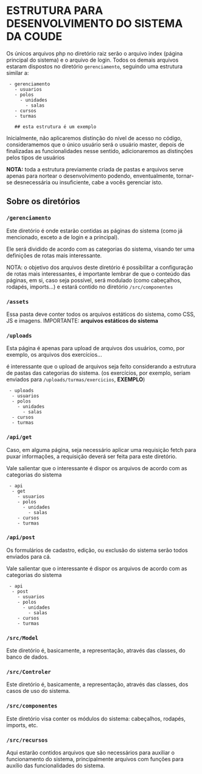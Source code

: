 # ESTRUTURA PARA DESENVOLVIMENTO DO SISTEMA DA COUDE

Os únicos arquivos php no diretório raiz serão o arquivo index (página principal do sistema) e o arquivo de login. Todos os demais arquivos estaram dispostos no diretório `gerenciamento`, seguindo uma estrutura similar a:
 ```
  - gerenciamento
    - usuarios
    - polos
      - unidades
        - salas
    - cursos
    - turmas

    ## esta estrutura é um exemplo
 ```

 Inicialmente, não aplicaremos distinção do nível de acesso no código, consideramemos que o único usuário será o usuário master, depois de finalizadas as funcionalidades nesse sentido, adicionaremos as distinções pelos tipos de usuários


 **NOTA:** toda a estrutura previamente criada de pastas e arquivos serve apenas para nortear o desenvolvimento podendo, enventualmente, tornar-se desnecessária ou insuficiente, cabe a vocês gerenciar isto.

 ## Sobre os diretórios

 ### `/gerenciamento`
  Este diretório é onde estarão contidas as páginas do sistema (como já mencionado, exceto a de login e a principal).

  Ele será dividido de acordo com as categorias do sistema, visando ter uma definições de rotas mais interessante.

  NOTA: o objetivo dos arquivos deste diretório é possibilitar a configuração de rotas mais interessantes, é importante lembrar de que o conteúdo das páginas, em si, caso seja possível, será modulado (como cabeçalhos, rodapés, imports...) e estará contido no diretório `/src/componentes`

 ### `/assets`
  Essa pasta deve conter todos os arquivos estáticos do sistema, como CSS, JS e imagens. 
  IMPORTANTE: **arquivos estáticos do sistema**

 ### `/uploads`
  Esta página é apenas para upload de arquivos dos usuários, como, por exemplo, os arquivos dos exercícios...

  é interessante que o upload de arquivos seja feito considerando a estrutura de pastas das categorias do sistema. (os exercícios, por exemplo, seriam enviados para `/uploads/turmas/exercicios`, **EXEMPLO**)

  ```
   - uploads
    - usuarios
    - polos
      - unidades
        - salas
    - cursos
    - turmas
  ```

 ### `/api/get`
  Caso, em alguma página, seja necessário aplicar uma requisição fetch para puxar informações, a requisição deverá ser feita para este diretório.

  Vale salientar que o interessante é dispor os arquivos de acordo com as categorias do sistema

  ```
   - api
    - get
      - usuarios
      - polos
        - unidades
          - salas
      - cursos
      - turmas
  ```

 ### `/api/post`
  Os formulários de cadastro, edição, ou exclusão do sistema serão todos enviados para cá.

  Vale salientar que o interessante é dispor os arquivos de acordo com as categorias do sistema

  ```
   - api
    - post
      - usuarios
      - polos
        - unidades
          - salas
      - cursos
      - turmas
  ```

 ### `/src/Model`
  Este diretório é, basicamente, a representação, através das classes, do banco de dados.

 ### `/src/Controler`
  Este diretório é, basicamente, a representação, através das classes, dos casos de uso do sistema.

 ### `/src/componentes`
  Este diretório visa conter os módulos do sistema: cabeçalhos, rodapés, imports, etc.

 ### `/src/recursos`
  Aqui estarão contidos arquivos que são necessários para auxiliar o funcionamento do sistema, principalmente arquivos com funções para auxílio das funcionalidades do sistema.